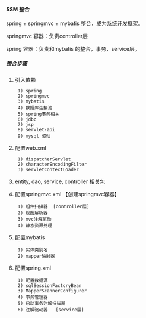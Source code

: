 #### SSM 整合

spring + springmvc + mybatis 整合，成为系统开发框架。

springmvc 容器：负责controller层

spring 容器：负责和mybatis 的整合，事务，service层。



##### 整合步骤


1. 引入依赖

        1) spring
        2) springmvc
        3) mybatis
        4) 数据库连接池
        5) spring事务相关
        6) jdbc
        7) jsp
        8) servlet-api
        9) mysql 驱动
    
2. 配置web.xml

        1) dispatcherServlet
        2) characterEncodingFilter
        3) servletContextLoader


3. entity, dao, service, controller 相关包


4. 配置springmvc.xml 【创建springmvc容器】

        1) 组件扫描器  [controller层]
        2) 视图解析器
        3) mvc注解驱动
        4) 静态资源处理
    
5. 配置mybatis

        1) 实体类别名
        2) mapper映射器
    
6. 配置spring.xml
    
        1) 配置数据源
        2) sqlSessionFactoryBean
        3) MapperScannerConfigurer 
        4) 事务管理器
        5) 启动事务注解扫描器
        6) 注解驱动器   [service层]
        

    
    
    
    
    
    
    
    
    
    
    
    
    
    
    
    
    
    
    
    
    
    
